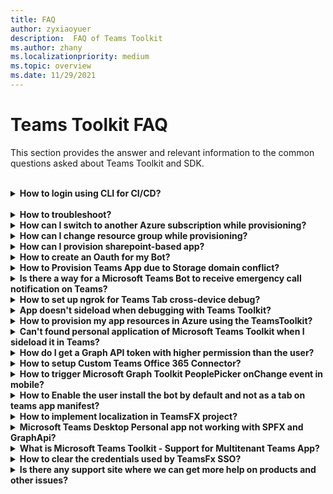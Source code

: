 ```yaml
---
title: FAQ
author: zyxiaoyuer
description:  FAQ of Teams Toolkit
ms.author: zhany
ms.localizationpriority: medium
ms.topic: overview
ms.date: 11/29/2021
---
```


# Teams Toolkit FAQ 
 
This section provides the answer and relevant information to the common questions asked about Teams Toolkit and SDK.  
<br>
<details>
<summary><b>How to login using CLI for CI/CD?</b></summary>

<br>
Ans.

<br>

</details>
<br>

<details>

<summary><b>How to troubleshoot?</b></summary>

If you get errors with Teams Toolkit in Visual Studio Code, you can select **Get Help** on the error notification to navigate to the related document. If you're using TeamsFx CLI, there will be a hyperlink at the end of error message that points to the help doc. You can also view [provision help doc](https://aka.ms/teamsfx-arm-help) directly.

<br>

</details>

<details>

<summary><b>How can I switch to another Azure subscription while provisioning?</b></summary>

1. Switch subscription in current account or log out and select a new subscription.
2. If you have already provisioned current environment, you need to create a new environment and perform provision because ARM doesn't support moving resources.
3. If you didn't provision current environment, you can trigger provision directly.

<br>

</details>

<details>

<summary><b>How can I change resource group while provisioning?</b></summary>

Before provision, the tool will ask you if you want to create a new resource group or use an existing one. You can provide a new resource group name or choose an existing one in this step.

<br>

</details>

<details>

<summary><b>How can I provision sharepoint-based app?</b></summary>

You can follow [provision SharePoint-based app](/microsoftteams/platform/sbs-gs-spfx?tabs=vscode%2Cviscode&tutorial-step=4).

> [!NOTE]
> Currently, the building Teams app with sharepoint framework with Teams Toolkit doesn't have direct integration with Azure, the contents in the doc doesn't apply to SPFx based apps.

<br>

</details>
<details>

<summary><b>How to create an Oauth for my Bot?</b></summary>

Ans.

<br>

</details>
<details>

<summary><b>How to Provision Teams App due to Storage domain conflict?</b></summary>

Ans.

<br>

</details>

<details>

<summary><b>Is there a way for a Microsoft Teams Bot to receive emergency call notification on Teams?</b></summary>

Ans.

<br>

</details>

<details>

<summary><b>How to set up ngrok for Teams Tab cross-device debug?</b></summary>

Ans.

<br>

</details>


<details>

<summary><b>App doesn't sideload when debugging with Teams Toolkit?</b></summary>

Ans.

<br>

</details>
<details>

<summary><b>How to provision my app resources in Azure using the TeamsToolkit?</b></summary>

Ans.

<br>

</details>



<details>

<summary><b>Can't found personal application of Microsoft Teams Toolkit when I sideload it in Teams?</b></summary>

Ans.

<br>

</details>

<details>

<summary><b>How do I get a Graph API token with higher permission than the user?</b></summary>

Ans

<br>

</details>

<details>

<summary><b>How to setup Custom Teams Office 365 Connector?</b></summary>

Ans.

<br>

</details>

<details>

<summary><b>How to trigger Microsoft Graph Toolkit PeoplePicker onChange event in mobile?</b></summary>

Ans.

<br>

</details>

<details>

<summary><b>How to Enable the user install the bot by default and not as a tab on teams app manifest?</b></summary>

Ans.

<br>

</details>
<details>

<summary><b>How to implement localization in TeamsFX project?</b></summary>

Ans.

<br>

</details>
<details>

<summary><b>Microsoft Teams Desktop Personal app not working with SPFX and GraphApi?</b></summary>

Ans.

<br>

</details>
<details>

<summary><b>What is Microsoft Teams Toolkit - Support for Multitenant Teams App?</b></summary>

Ans.

<br>

</details>
<details>

<summary><b>How to clear the credentials used by TeamsFx SSO?
</b></summary>
Ans.
</details>


<details>
<summary><b>Is there any support site where we can get more help on products and other issues?</b></summary>
</details>
